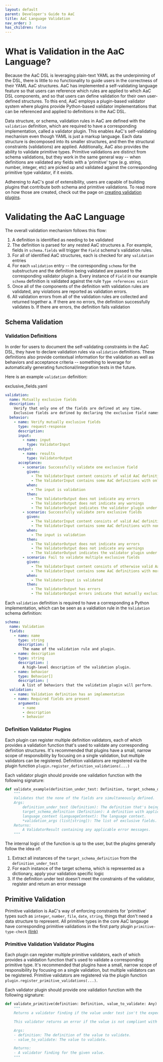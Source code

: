 ```yaml
---
layout: default
parent: Developer's Guide to AaC
title: AaC Language Validation
nav_order: 3
has_children: false
---
```


# What is Validation in the AaC Language?
Because the AaC DSL is leveraging plain-text YAML as the underpinning of the DSL, there is little to no functionality to guide users in the correctness of their YAML AaC structures. AaC has implemented a self-validating language feature so that users can reference which rules are applied to which AaC DSL components, and so that users can define validation for their own user-defined structures. To this end, AaC employs a plugin-based validator system where plugins provide Python-based validator implementations that can be referenced and applied to definitions in the AaC DSL.

Data structure, or schema, validation rules in AaC are defined with the `validation` definition, which are required to have a corresponding implementation, called a validator plugin. This enables AaC's self-validating mechanism even though YAML is just a markup language. Each data structure is decomposed into its smaller structures, and then the structural constraints (validations) are applied. Additionally, AaC also provides the ability to validate primitive types. Primitive validations are distinct from schema validations, but they work in the same general way -- when definitions are validated any fields with a 'primitive' type (e.g. string, number, integer, etc) are picked up and validated against the corresponding primitive type validator, if it exists.

Adhereing to AaC's goal of extensibility, users are capable of building plugins that contribute both schema and primitive validations. To read more on how those are created, check out the page on [creating validation plugins](../validation_plugins/).

# Validating the AaC Language
The overall validation mechanism follows this flow:
1. A definition is identified as needing to be validated
2. The definition is parsed for any nested AaC structures
  a. For example, fields in `schema.fields` will trigger the `Field` schema's validation rules.
3. For all of identified AaC structures, each is checked for any `validation` entries
4. For each `validation` entry -- the corresponding `schema` for the substructure and the definition being validated are passed to the corresponding validator plugin
  a. Every instance of `Field` in our example `schema` definition is validated against the rule `Type references exist`
5. Once all of the components of the definition with validation rules are validated, any violations are reported as validation errors.
6. All validation errors from all of the validation rules are collected and returned together
  a. If there are no errors, the definition successfully validates
  b. If there are errors, the definition fails validation

## Schema Validation
### Validation Definitions
In order for users to document the self-validating constraints in the AaC DSL, they have to declare validation rules via `validation` definitions. These definitions also provide contextual information for the validation as well as behaviors and acceptance criteria -- something to leverage for automatically generating functional/integration tests in the future.


Here is an example `validation` definition:

exclusive_fields.yaml
```yaml
validation:
  name: Mutually exclusive fields
  description: |
    Verify that only one of the fields are defined at any time.
    Exclusive fields are defined by declaring the exclusive field names as validation arguments.
  behavior:
    - name: Verify mutually exclusive fields
      type: request-response
      description:
      input:
        - name: input
          type: ValidatorInput
      output:
        - name: results
          type: ValidatorOutput
      acceptance:
        - scenario: Successfully validate one exclusive field
          given:
            - The ValidatorInput content consists of valid AaC definitions.
            - The ValidatorInput contains some AaC definitions with only one of the mutually exclusive fields defined.
          when:
            - The input is validation
          then:
            - The ValidatorOutput does not indicate any errors
            - The ValidatorOutput does not indicate any warnings
            - The ValidatorOutput indicates the validator plugin under test is valid
        - scenario: Successfully validate zero exclusive fields
          given:
            - The ValidatorInput content consists of valid AaC definitions.
            - The ValidatorInput contains some AaC definitions with none of the mutually exclusive fields defined.
          when:
            - The input is validation
          then:
            - The ValidatorOutput does not indicate any errors
            - The ValidatorOutput does not indicate any warnings
            - The ValidatorOutput indicates the validator plugin under test is valid
        - scenario: Fail to validate multiple exclusive fields
          given:
            - The ValidatorInput content consists of otherwise valid AaC definitions.
            - The ValidatorInput contains some AaC definitions with more than one of the mutually exclusive fields defined.
          when:
            - The ValidatorInput is validated
          then:
            - The ValidatorOutput has errors
            - The ValidatorOutput errors indicate that mutually exclusive fields are simultaneously defined.
```

Each `validation` definition is required to have a corresponding a Python implementation, which can be seen as a valdiation rule in the `Validation` schema definition:

```yaml
schema:
  name: Validation
  fields:
    - name: name
      type: string
      description: |
        The name of the validation rule and plugin.
    - name: description
      type: string
      description: |
        A high-level description of the validation plugin.
    - name: behavior
      type: Behavior[]
      description: |
        A list of behaviors that the validation plugin will perform.
  validation:
    - name: Validation definition has an implementation
    - name: Required fields are present
      arguments:
        - name
        - description
        - behavior
```

### Definition Validator Plugins
Each plugin can register multiple definition validators, each of which provides a validation function that's used to validate any corresponding definition structures. It's recommended that plugins have a small, narrow scope of responsibility by focusing on a single validation, but multiple validators can be registered. Definition validators are registered via the plugin function `plugin.register_definition_validations(...)`

Each validator plugin should provide one validation function with the following signature:
```python
def validate_example(definition_under_test: Definition, target_schema_definition: Definition, language_context: LanguageContext, *validation_args) -> ValidatorResult:
    """
    Validates that the none of the fields are simultaneously defined.
    Args:
        definition_under_test (Definition): The definition that's being validated.
        target_schema_definition (Definition): A definition with applicable validation.
        language_context (LanguageContext): The language context.
        *validation_args (list[string]): The list of exclusive fields.
    Returns:
        A ValidatorResult containing any applicable error messages.
    """
```

The internal logic of the function is up to the user, but the plugins generally follow the idea of:
1. Extract all instances of the `target_schema_definition` from the `definition_under_test`
2. For each instance of the target schema, which is represented as a dictionary, apply your validation specific logic
3. If the definition under test doesn't meet the constraints of the validator, register and return an error message

## Primitive Validation
Primitive validation is AaC's way of enforcing constraints for 'primitive' types such as `integer`, `number`, `file`, `date`, `string`, things that don't need a data structure to represent. All primitive types in the core AaC langauge have corresponding primitive validations in the first party plugin `primitive-type-check` [(link)](https://github.com/jondavid-black/AaC/tree/main/python/src/aac/plugins/first_party/primitive_type_check)

### Primitive Validation Validator Plugins
Each plugin can register multiple primitive validators, each of which provides a validation function that's used to validate a corresponding primitive type. It's recommended that plugins have a small, narrow scope of responsibility by focusing on a single validation, but multiple validators can be registered. Primitive validators are registered via the plugin function `plugin.register_primitive_validations(...)`.

Each validator plugin should provide one validation function with the following signature:
```python
def validate_primitive(definition: Definition, value_to_validate: Any) -> Optional[ValidatorFinding]:
    """
    Returns a validator finding if the value under test isn't the expected primitive type.

    This validator returns an error if the value is not compliant with the primitive type.

    Args:
    - definition: The definition of the value to validate.
    - value_to_validate: The value to validate.

    Returns:
    - A validator finding for the given value.
    """
```
